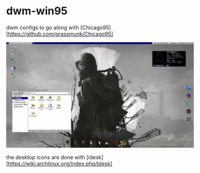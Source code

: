 # dwm-win95

dwm configs to go along with [Chicago95][https://github.com/grassmunk/Chicago95]

![dwm-win95 screen](/dwm-win95.jpg?raw=true "dwm-win95 screen")

the desktop icons are done with [idesk][https://wiki.archlinux.org/index.php/Idesk]
